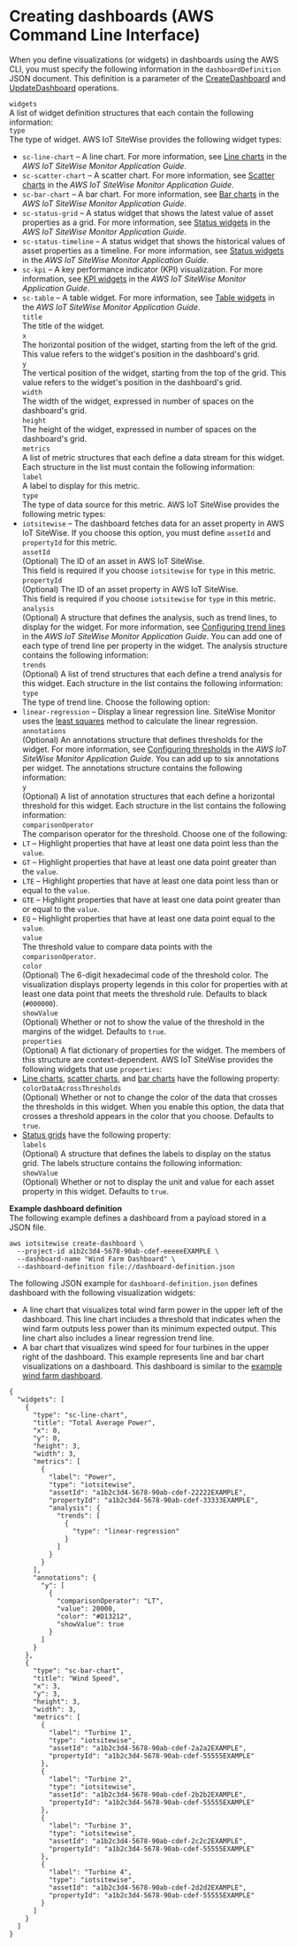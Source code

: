 # Creating dashboards \(AWS Command Line Interface\)<a name="create-dashboards-using-aws-cli"></a>

When you define visualizations \(or widgets\) in dashboards using the AWS CLI, you must specify the following information in the `dashboardDefinition` JSON document\. This definition is a parameter of the [CreateDashboard](https://docs.aws.amazon.com/iot-sitewise/latest/APIReference/API_CreateDashboard.html) and [UpdateDashboard](https://docs.aws.amazon.com/iot-sitewise/latest/APIReference/API_UpdateDashboard.html) operations\.

`widgets`  
A list of widget definition structures that each contain the following information:    
`type`  
The type of widget\. AWS IoT SiteWise provides the following widget types:  
+ <a name="monitor-line-chart"></a>`sc-line-chart` – A line chart\. For more information, see [Line charts](https://docs.aws.amazon.com/iot-sitewise/latest/appguide/choose-visualization-types.html#line-charts) in the *AWS IoT SiteWise Monitor Application Guide*\.
+ <a name="monitor-scatter-chart"></a>`sc-scatter-chart` – A scatter chart\. For more information, see [Scatter charts](https://docs.aws.amazon.com/iot-sitewise/latest/appguide/choose-visualization-types.html#scatter-charts) in the *AWS IoT SiteWise Monitor Application Guide*\.
+ <a name="monitor-bar-chart"></a>`sc-bar-chart` – A bar chart\. For more information, see [Bar charts](https://docs.aws.amazon.com/iot-sitewise/latest/appguide/choose-visualization-types.html#bar-charts) in the *AWS IoT SiteWise Monitor Application Guide*\.
+ <a name="monitor-status-grid"></a>`sc-status-grid` – A status widget that shows the latest value of asset properties as a grid\. For more information, see [Status widgets](https://docs.aws.amazon.com/iot-sitewise/latest/appguide/choose-visualization-types.html#status-widgets) in the *AWS IoT SiteWise Monitor Application Guide*\.
+ <a name="monitor-status-timeline"></a>`sc-status-timeline` – A status widget that shows the historical values of asset properties as a timeline\. For more information, see [Status widgets](https://docs.aws.amazon.com/iot-sitewise/latest/appguide/choose-visualization-types.html#status-widgets) in the *AWS IoT SiteWise Monitor Application Guide*\.
+ `sc-kpi` – A key performance indicator \(KPI\) visualization\. For more information, see [KPI widgets](https://docs.aws.amazon.com/iot-sitewise/latest/appguide/choose-visualization-types.html#kpi-charts) in the *AWS IoT SiteWise Monitor Application Guide*\.
+ `sc-table` – A table widget\. For more information, see [Table widgets](https://docs.aws.amazon.com/iot-sitewise/latest/appguide/choose-visualization-types.html#table-widgets) in the *AWS IoT SiteWise Monitor Application Guide*\.  
`title`  
The title of the widget\.  
`x`  
The horizontal position of the widget, starting from the left of the grid\. This value refers to the widget's position in the dashboard's grid\.  
`y`  
The vertical position of the widget, starting from the top of the grid\. This value refers to the widget's position in the dashboard's grid\.  
`width`  
The width of the widget, expressed in number of spaces on the dashboard's grid\.  
`height`  
The height of the widget, expressed in number of spaces on the dashboard's grid\.  
`metrics`  
A list of metric structures that each define a data stream for this widget\. Each structure in the list must contain the following information:    
`label`  
A label to display for this metric\.  
`type`  
The type of data source for this metric\. AWS IoT SiteWise provides the following metric types:  
+ `iotsitewise` – The dashboard fetches data for an asset property in AWS IoT SiteWise\. If you choose this option, you must define `assetId` and `propertyId` for this metric\.  
`assetId`  
\(Optional\) The ID of an asset in AWS IoT SiteWise\.  
This field is required if you choose `iotsitewise` for `type` in this metric\.  
`propertyId`  
\(Optional\) The ID of an asset property in AWS IoT SiteWise\.  
This field is required if you choose `iotsitewise` for `type` in this metric\.  
`analysis`  
\(Optional\) A structure that defines the analysis, such as trend lines, to display for the widget\. For more information, see [Configuring trend lines](https://docs.aws.amazon.com/iot-sitewise/latest/appguide/configure-trend-lines.html) in the *AWS IoT SiteWise Monitor Application Guide*\. You can add one of each type of trend line per property in the widget\. The analysis structure contains the following information:    
`trends`  
\(Optional\) A list of trend structures that each define a trend analysis for this widget\. Each structure in the list contains the following information:    
`type`  
The type of trend line\. Choose the following option:  
+ `linear-regression` – Display a linear regression line\. SiteWise Monitor uses the [least squares](https://en.wikipedia.org/wiki/Least_squares) method to calculate the linear regression\.  
`annotations`  
\(Optional\) An annotations structure that defines thresholds for the widget\. For more information, see [Configuring thresholds](https://docs.aws.amazon.com/iot-sitewise/latest/appguide/configure-thresholds.html) in the *AWS IoT SiteWise Monitor Application Guide*\. You can add up to six annotations per widget\. The annotations structure contains the following information:    
`y`  
\(Optional\) A list of annotation structures that each define a horizontal threshold for this widget\. Each structure in the list contains the following information:    
`comparisonOperator`  
The comparison operator for the threshold\. Choose one of the following:  
+ `LT` – Highlight properties that have at least one data point less than the `value`\.
+ `GT` – Highlight properties that have at least one data point greater than the `value`\.
+ `LTE` – Highlight properties that have at least one data point less than or equal to the `value`\.
+ `GTE` – Highlight properties that have at least one data point greater than or equal to the `value`\.
+ `EQ` – Highlight properties that have at least one data point equal to the `value`\.  
`value`  
The threshold value to compare data points with the `comparisonOperator`\.  
`color`  
\(Optional\) The 6\-digit hexadecimal code of the threshold color\. The visualization displays property legends in this color for properties with at least one data point that meets the threshold rule\. Defaults to black \(`#000000`\)\.  
`showValue`  
\(Optional\) Whether or not to show the value of the threshold in the margins of the widget\. Defaults to `true`\.  
`properties`  
\(Optional\) A flat dictionary of properties for the widget\. The members of this structure are context\-dependent\. AWS IoT SiteWise provides the following widgets that use `properties`:  
+ [Line charts](#monitor-line-chart), [scatter charts](#monitor-scatter-chart), and [bar charts](#monitor-bar-chart) have the following property:  
`colorDataAcrossThresholds`  
\(Optional\) Whether or not to change the color of the data that crosses the thresholds in this widget\. When you enable this option, the data that crosses a threshold appears in the color that you choose\. Defaults to `true`\.
+ [Status grids](#monitor-status-grid) have the following property:  
`labels`  
\(Optional\) A structure that defines the labels to display on the status grid\. The labels structure contains the following information:    
`showValue`  
\(Optional\) Whether or not to display the unit and value for each asset property in this widget\. Defaults to `true`\.

**Example dashboard definition**  
The following example defines a dashboard from a payload stored in a JSON file\.  

```
aws iotsitewise create-dashboard \
  --project-id a1b2c3d4-5678-90ab-cdef-eeeeeEXAMPLE \
  --dashboard-name "Wind Farm Dashboard" \
  --dashboard-definition file://dashboard-definition.json
```
The following JSON example for `dashboard-definition.json` defines dashboard with the following visualization widgets:  
+ A line chart that visualizes total wind farm power in the upper left of the dashboard\. This line chart includes a threshold that indicates when the wind farm outputs less power than its minimum expected output\. This line chart also includes a linear regression trend line\.
+ A bar chart that visualizes wind speed for four turbines in the upper right of the dashboard\.
This example represents line and bar chart visualizations on a dashboard\. This dashboard is similar to the [example wind farm dashboard](monitor-data.md)\.

```
{
  "widgets": [
    {
      "type": "sc-line-chart",
      "title": "Total Average Power",
      "x": 0,
      "y": 0,
      "height": 3,
      "width": 3,
      "metrics": [
        {
          "label": "Power",
          "type": "iotsitewise",
          "assetId": "a1b2c3d4-5678-90ab-cdef-22222EXAMPLE",
          "propertyId": "a1b2c3d4-5678-90ab-cdef-33333EXAMPLE",
          "analysis": {
            "trends": [
              {
                "type": "linear-regression"
              }
            ]
          }
        }
      ],
      "annotations": {
        "y": [
          {
            "comparisonOperator": "LT",
            "value": 20000,
            "color": "#D13212",
            "showValue": true
          }
        ]
      }
    },
    {
      "type": "sc-bar-chart",
      "title": "Wind Speed",
      "x": 3,
      "y": 3,
      "height": 3,
      "width": 3,
      "metrics": [
        {
          "label": "Turbine 1",
          "type": "iotsitewise",
          "assetId": "a1b2c3d4-5678-90ab-cdef-2a2a2EXAMPLE",
          "propertyId": "a1b2c3d4-5678-90ab-cdef-55555EXAMPLE"
        },
        {
          "label": "Turbine 2",
          "type": "iotsitewise",
          "assetId": "a1b2c3d4-5678-90ab-cdef-2b2b2EXAMPLE",
          "propertyId": "a1b2c3d4-5678-90ab-cdef-55555EXAMPLE"
        },
        {
          "label": "Turbine 3",
          "type": "iotsitewise",
          "assetId": "a1b2c3d4-5678-90ab-cdef-2c2c2EXAMPLE",
          "propertyId": "a1b2c3d4-5678-90ab-cdef-55555EXAMPLE"
        },
        {
          "label": "Turbine 4",
          "type": "iotsitewise",
          "assetId": "a1b2c3d4-5678-90ab-cdef-2d2d2EXAMPLE",
          "propertyId": "a1b2c3d4-5678-90ab-cdef-55555EXAMPLE"
        }
      ]
    }
  ]
}
```
